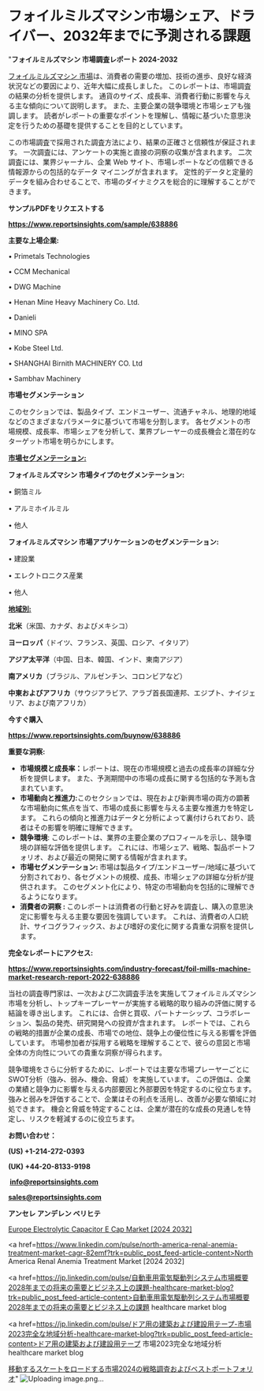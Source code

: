 # フォイルミルズマシン市場シェア、ドライバー、2032年までに予測される課題

"<strong>フォイルミルズマシン 市場調査レポート 2024-2032</strong>

<a href=https://www.reportsinsights.com/sample/638886>フォイルミルズマシン 市場</a>は、消費者の需要の増加、技術の進歩、良好な経済状況などの要因により、近年大幅に成長しました。 このレポートは、市場調査の結果の分析を提供します。 通貨のサイズ、成長率、消費者行動に影響を与える主な傾向について説明します。 また、主要企業の競争環境と市場シェアも強調します。 読者がレポートの重要なポイントを理解し、情報に基づいた意思決定を行うための基礎を提供することを目的としています。

この市場調査で採用された調査方法により、結果の正確さと信頼性が保証されます。 一次調査には、アンケートの実施と直接の洞察の収集が含まれます。 二次調査には、業界ジャーナル、企業 Web サイト、市場レポートなどの信頼できる情報源からの包括的なデータ マイニングが含まれます。 定性的データと定量的データを組み合わせることで、市場のダイナミクスを総合的に理解することができます。

<strong><b>サンプルPDFをリクエストする</b></strong>

<a href=https://www.reportsinsights.com/sample/638886><strong><u>https://www.reportsinsights.com/sample/638886</u></strong></a>

<strong>主要な上場企業:</strong>

• Primetals Technologies

• CCM Mechanical

• DWG Machine

• Henan Mine Heavy Machinery Co. Ltd.

• Danieli

• MINO SPA

• Kobe Steel Ltd.

• SHANGHAI Birnith MACHINERY CO. Ltd

• Sambhav Machinery

<strong>市場セグメンテーション</strong>

このセクションでは、製品タイプ、エンドユーザー、流通チャネル、地理的地域などのさまざまなパラメータに基づいて市場を分割します。 各セグメントの市場規模、成長率、市場シェアを分析して、業界プレーヤーの成長機会と潜在的なターゲット市場を明らかにします。

<strong><u>市場セグメンテーション</u></strong><strong><u>:</u></strong>

<strong>フォイルミルズマシン 市場タイプのセグメンテーション:</strong>

• 銅箔ミル

• アルミホイルミル

• 他人

<strong>フォイルミルズマシン 市場アプリケーションのセグメンテーション:</strong>

• 建設業

• エレクトロニクス産業

• 他人

<strong><u>地域別</u></strong><strong><u>:</u></strong>

<strong>北米</strong>（米国、カナダ、およびメキシコ）

<strong>ヨーロッパ</strong>（ドイツ、フランス、英国、ロシア、イタリア）

<strong>アジア太平洋</strong>（中国、日本、韓国、インド、東南アジア）

<strong>南アメリカ</strong>（ブラジル、アルゼンチン、コロンビアなど）

<strong>中東およびアフリカ</strong>（サウジアラビア、アラブ首長国連邦、エジプト、ナイジェリア、および南アフリカ）

<strong>今すぐ購入</strong>

<a href=https://www.reportsinsights.com/buynow/638886><strong><u>https://www.reportsinsights.com/buynow/638886</u></strong></a>

<strong>重要な洞察:</strong>
<ul>
  <li><strong>市場規模と成長率：</strong>レポートは、現在の市場規模と過去の成長率の詳細な分析を提供します。 また、予測期間中の市場の成長に関する包括的な予測も含まれています。</li>
  <li><strong>市場動向と推進力:</strong>このセクションでは、現在および新興市場の両方の顕著な市場動向に焦点を当て、市場の成長に影響を与える主要な推進力を特定します。 これらの傾向と推進力はデータと分析によって裏付けられており、読者はその影響を明確に理解できます。</li>
  <li><strong>競争環境</strong>: このレポートは、業界の主要企業のプロフィールを示し、競争環境の詳細な評価を提供します。 これには、市場シェア、戦略、製品ポートフォリオ、および最近の開発に関する情報が含まれます。</li>
  <li><strong>市場セグメンテーション: </strong>市場は製品タイプ/エンドユーザー/地域に基づいて分割されており、各セグメントの規模、成長、市場シェアの詳細な分析が提供されます。 このセグメント化により、特定の市場動向を包括的に理解できるようになります。</li>
  <li><strong>消費者の洞察 : </strong>このレポートは消費者の行動と好みを調査し、購入の意思決定に影響を与える主要な要因を強調しています。 これは、消費者の人口統計、サイコグラフィックス、および嗜好の変化に関する貴重な洞察を提供します。</li>
</ul>
<strong>完全なレポートにアクセス:</strong>

<a href=https://www.reportsinsights.com/industry-forecast/foil-mills-machine-market-research-report-2022-638886><strong><u><b>https://www.reportsinsights.com/industry-forecast/foil-mills-machine-market-research-report-2022-638886</b></u></strong></a>

当社の調査専門家は、一次および二次調査手法を実施してフォイルミルズマシン市場を分析し、トップキープレーヤーが実施する戦略的取り組みの評価に関する結論を導き出します。 これには、合併と買収、パートナーシップ、コラボレーション、製品の発売、研究開発への投資が含まれます。 レポートでは、これらの戦略的措置が企業の成長、市場での地位、競争上の優位性に与える影響を評価しています。 市場参加者が採用する戦略を理解することで、彼らの意図と市場全体の方向性についての貴重な洞察が得られます。

競争環境をさらに分析するために、レポートでは主要な市場プレーヤーごとにSWOT分析（強み、弱み、機会、脅威）を実施しています。 この評価は、企業の業績と競争力に影響を与える内部要因と外部要因を特定するのに役立ちます。 強みと弱みを評価することで、企業はその利点を活用し、改善が必要な領域に対処できます。 機会と脅威を特定することは、企業が潜在的な成長の見通しを特定し、リスクを軽減するのに役立ちます。

<strong>お問い合わせ：</strong>

<strong>(US) +1-214-272-0393</strong>

<strong>(UK) +44-20-8133-9198</strong>

<strong> </strong><a href=info@reportsinsights.com><strong><u>info@reportsinsights.com</u></strong></a>

<a href=sales@reportsinsights.com><strong><u>sales@reportsinsights.com</u></strong></a>

<strong>アンセレ アンデレン ベリヒテ</strong>

<a href=https://www.linkedin.com/pulse/europe-electrolytic-capacitor-e-cap-market-latest-hqp0f/>Europe Electrolytic Capacitor E Cap Market [2024 2032]</a>

<a href=https://www.linkedin.com/pulse/north-america-renal-anemia-treatment-market-cagr-82emf?trk=public_post_feed-article-content>North America Renal Anemia Treatment Market [2024 2032]</a>

<a href=https://jp.linkedin.com/pulse/自動車用電気駆動列システム市場概要2028年までの将来の需要とビジネス上の課題-healthcare-market-blog?trk=public_post_feed-article-content>自動車用電気駆動列システム市場概要2028年までの将来の需要とビジネス上の課題 healthcare market blog</a>

<a href=https://jp.linkedin.com/pulse/ドア用の建築および建設用テープ-市場2023完全な地域分析-healthcare-market-blog?trk=public_post_feed-article-content>ドア用の建築および建設用テープ 市場2023完全な地域分析 healthcare market blog</a>

<a href=https://www.linkedin.com/pulse/移動するスケートをロードする市場2024の戦略調査およびベストポートフォリオ-community-market-research-qef4f/>移動するスケートをロードする市場2024の戦略調査およびベストポートフォリオ</a>"
![Uploading image.png…]()
